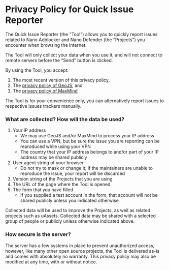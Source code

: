 # Privacy Policy for Quick Issue Reporter

The Quick Issue Reporter (the "Tool") allows you to quickly report issues
related to Nano Adblocker and Nano Defender (the "Projects") you encounter when
browsing the Internet.

The Tool will only collect your data when you use it, and will not connect to
remote servers before the "Send" button is clicked.

By using the Tool, you accept:
1. The most recent version of this privacy policy,
2. The [privacy policy of GeoJS](https://www.geojs.io/privacy/), and
3. The [privacy policy of MaxMind](https://www.maxmind.com/en/privacy-policy)

The Tool is for your convenience only, you can alternatively report issues
to respective issues trackers manually.

### What are collected? How will the data be used?

1. Your IP address
   - We may use GeoJS and/or MaxMind to process your IP address
   - You can use a VPN, but be sure the issue you are reporting can be
     reproduced while using your VPN
   - The country that your IP address belongs to and/or part of your IP address
     may be shared publicly
2. User agent string of your browser
   - Do not try to mask or change it; if the maintainers are unable to
     reproduce the issue, your report will be discarded
3. Version string of the Projects that you are using
4. The URL of the page where the Tool is opened
5. The form that you have filled
   - If you supplied a test account in the form, that account will not be
     shared publicly unless you indicated otherwise

Collected data will be used to improve the Projects, as well as related
projects such as uAssets. Collected data may be shared with a selected group of
people or publicly unless otherwise indicated above.

### How secure is the server?

The server has a few systems in place to prevent unauthorized access, however,
like many other open source projects, the Tool is delivered as-is and comes
with absolutely no warranty. This privacy policy may also be modified at any
time, with or without notice.

